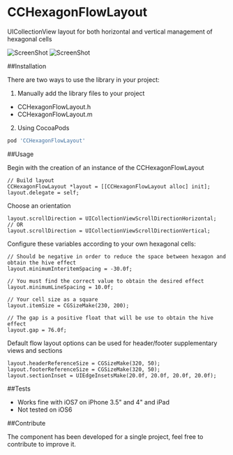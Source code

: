 CCHexagonFlowLayout
===================

UICollectionView layout for both horizontal and vertical management of hexagonal cells

![ScreenShot](https://raw.github.com/cyrilchandelier/CCHexagonFlowLayout/master/Assets/vertical.png)
![ScreenShot](https://raw.github.com/cyrilchandelier/CCHexagonFlowLayout/master/Assets/horizontal.png)

##Installation

There are two ways to use the library in your project:

1) Manually add the library files to your project

- CCHexagonFlowLayout.h
- CCHexagonFlowLayout.m

2) Using CocoaPods

```Ruby
pod 'CCHexagonFlowLayout'
```

##Usage

Begin with the creation of an instance of the CCHexagonFlowLayout

```
// Build layout
CCHexagonFlowLayout *layout = [[CCHexagonFlowLayout alloc] init];
layout.delegate = self;
```

Choose an orientation
```
layout.scrollDirection = UICollectionViewScrollDirectionHorizontal;
// OR
layout.scrollDirection = UICollectionViewScrollDirectionVertical;
```

Configure these variables according to your own hexagonal cells:
```
// Should be negative in order to reduce the space between hexagon and obtain the hive effect
layout.minimumInteritemSpacing = -30.0f;

// You must find the correct value to obtain the desired effect
layout.minimumLineSpacing = 10.0f;

// Your cell size as a square
layout.itemSize = CGSizeMake(230, 200);

// The gap is a positive float that will be use to obtain the hive effect
layout.gap = 76.0f;
```

Default flow layout options can be used for header/footer supplementary views and sections
```
layout.headerReferenceSize = CGSizeMake(320, 50);
layout.footerReferenceSize = CGSizeMake(320, 50);
layout.sectionInset = UIEdgeInsetsMake(20.0f, 20.0f, 20.0f, 20.0f);
```

##Tests

- Works fine with iOS7 on iPhone 3.5" and 4" and iPad
- Not tested on iOS6

##Contribute

The component has been developed for a single project, feel free to contribute to improve it.
